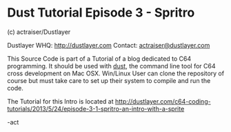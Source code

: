 # Dust Tutorial Episode 3 - Spritro #

(c) actraiser/Dustlayer

Dustlayer WHQ: http://dustlayer.com
Contact: actraiser@dustlayer.com

This Source Code is part of a Tutorial of a blog dedicated to C64 programming. It should be used with [dust](https://github.com/actraiser/dustlayer "Dustlayer Repository holds the dust command line tool"), the command line tool for C64 cross development on Mac OSX. Win/Linux User can clone the repository of course but must take care to set up their system to compile and run the code. 

The Tutorial for this Intro is located at http://dustlayer.com/c64-coding-tutorials/2013/5/24/episode-3-1-spritro-an-intro-with-a-sprite

-act
